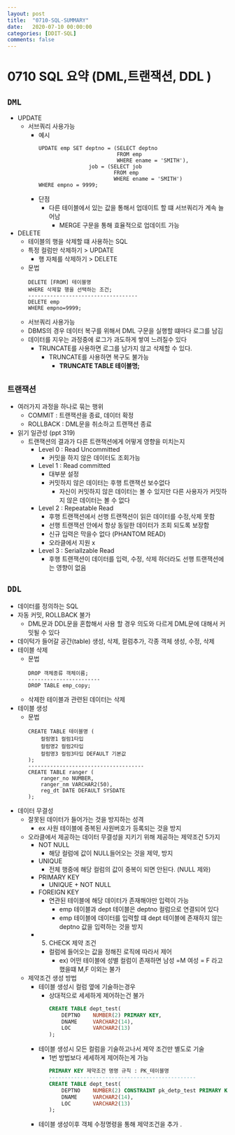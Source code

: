 ```yaml
---
layout: post
title:  "0710-SQL-SUMMARY"
date:   2020-07-10 00:00:00
categories: [DDIT-SQL]
comments: false
---
```


# 0710 SQL 요약 (DML,트랜잭션, DDL )

## `DML`
- UPDATE
    - 서브쿼리 사용가능
        - 예시
            ```
            UPDATE emp SET deptno = (SELECT deptno
                                     FROM emp
                                     WHERE ename = 'SMITH'),
                            job = (SELECT job
                                    FROM emp
                                    WHERE ename = 'SMITH')
            WHERE empno = 9999;  
            ```
        - 단점
            - 다른 테이블에서 있는 값을 통해서 업데이트 할 떄 서브쿼리가 계속 늘어남
                - MERGE 구문을 통해 효율적으로 업데이트 가능
- DELETE 
    - 테이블의 행을 삭제할 떄 사용하는 SQL
    - 특정 컬럼만 삭제하기 > UPDATE
        - 행 자체를 삭제하기 > DELETE   
    - 문법
        ```
        DELETE [FROM] 테이블명
        WHERE 삭제할 행을 선택하는 조건;
        -----------------------------------
        DELETE emp
        WHERE empno=9999;
        ```       
    - 서브쿼리 사용가능
    - DBMS의 경우 데이터 복구를 위해서  DML 구문을 실행할 떄마다 로그를 남김
    - 데이터를 지우는 과정중에 로그가 과도하게 쌓여 느려질수 있다
        - TRUNCATE를 사용하면 로그를 남가지 않고 삭제할 수 있다.
            - TRUNCATE를 사용하면 복구도 불가능
                - __TRUNCATE TABLE 테이블명;__
                
## `트랜잭션`
- 여러가지 과정을 하나로 묶는 행위
    - COMMIT : 트랜잭션을 종료, 데이터 확정
    - ROLLBACK : DML문을 취소하고 트랜잭션 종료
- 읽기 일관성 (ppt 319)
    - 트랜잭션의 결과가 다른 트랜잭션에게 어떻게 영향을 미치는지
        - Level 0 : Read Uncommitted
            - 커밋을 하지 않은 데이터도 조회가능 
        - Level 1 : Read committed
            - 대부분 설정 
            - 커밋하지 않은 데이터는 후행 트랜잭션 보수없다
                - 자신이 커밋하지 않은 데이터는 볼 수 있지만 다른 사용자가 커밋하지 않은 데이터는 볼 수 없다
        - Level 2 : Repeatable Read
            - 후행 트랜잭션에서 선행 트랜잭션이 읽은 데이터를 수정,삭제 못함          
            - 선행 트랜잭션 안에서 항상 동일한 데이터가 조회 되도록 보장함               
            - 신규 입력은 막을수 없다 (PHANTOM READ)   
            - 오라클에서 지원 x 
        - Level 3 : Seriallzable Read    
            - 후행 트랜잭션이 데이터를 입력, 수정, 삭제 하더라도 선행 트랜잭션에는 영향이 없음
            
## `DDL`
- 데이터를 정의하는 SQL
- 자동 커밋, ROLLBACK 불가
    - DML문과 DDL문을 혼합해서 사용 할 경우 의도와 다르게 DML문에 대해서 커밋될 수 있다
- 데이턱가 들어갈 공간(table) 생성, 삭제, 컬럼추가, 각종 객체 생성, 수정, 삭제
- 테이블 삭제
    - 문법
        ```roomsql
        DROP 객체종류 객체이름;
        -----------------------
        DROP TABLE emp_copy;
        ```
    - 삭제한 테이블과 관련된 데이터는 삭제 
- 테이블 생성
    - 문법
        ```roomsql
        CREATE TABLE 테이블명 (
            컬럼명1 컬럼1타입
            컬럼명2 컬럼2타입
            컬럼명3 컬럼3타입 DEFAULT 기본값
        );
        -------------------------------------
        CREATE TABLE ranger (
            ranger_no NUMBER,
            ranger_nm VARCHAR2(50),
            reg_dt DATE DEFAULT SYSDATE
        );
        ```
- 데이터 무결성 
    - 잘못된 데이터가 들어가는 것을 방지하는 성격
        - ex 사원 테이블에 중복된 사원버호가 등록되는 것을 방지
    - 오라클에서 제공하는 데이터 무결성을 지키기 위해 제공하는 제약조건 5가지
        - NOT NULL
            - 해당 컬럼에 값이 NULL들어오는 것을 제약, 방지
        - UNIQUE
            - 전체 행중에 해당 컬럼의 값이 중복이 되면 안된다. (NULL 제와)
        - PRIMARY KEY 
            - UNIQUE + NOT NULL
        - FOREIGN KEY
            - 연관된 테이블에 해당 데이터가 존재해야만 입력이 가능
                - emp 테이블과 dept 테이블은 deptno 컬럼으로 연결되어 있다
                - emp 테이블에 데이터를 입력할 떄 dept 테이블에 존재하지 않는 deptno 값을 입력하는 것을 방지
        - 5. CHECK 제약 조건
            - 컬럼에 들어오는 값을 정해진 로직에 따라서 제어 
                - ex) 어떤 테이블에 성별 컬럼이 존재하면 남성 =M 여성 = F 라고 했을떄 M,F 이외는 불가
    - 제약조건 생성 방법
        - 테이블 생성시 컬럼 옆에 기술하는경우
            - 상대적으로 세세하게 제어하는건 불가
                ```sql
                CREATE TABLE dept_test(
                    DEPTNO    NUMBER(2) PRIMARY KEY,
                    DNAME     VARCHAR2(14),
                    LOC       VARCHAR2(13) 
                );
                ```
        - 테이블 생성시 모든 컬럼을 기술하고나서 제약 조건만 별도로 기술
            - 1번 방법보다 세세하게 제어하는게 가능
                ```sql
                PRIMARY KEY 제약조건 명명 규칙 : PK_테이블명
                -----------------------------------------------
                CREATE TABLE dept_test(
                    DEPTNO    NUMBER(2) CONSTRAINT pk_detp_test PRIMARY KEY,
                    DNAME     VARCHAR2(14),
                    LOC       VARCHAR2(13) 
                );
               ``` 
        - 테이블 생성이후 객체 수정명령을 통해 제약조건을 추가  .                       
       
        
        
        
        
        
        
        
        
        
        

    